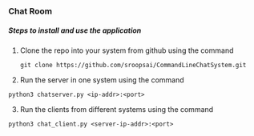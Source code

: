 ### Chat Room

##### Steps to install and use the application

1. Clone the repo into your system from github using the command 

    ```shell
    git clone https://github.com/sroopsai/CommandLineChatSystem.git
    ```

2. Run the server in one system using the command 

```shell
python3 chatserver.py <ip-addr>:<port>
```

3. Run the clients from different systems using the command

```shell
python3 chat_client.py <server-ip-addr>:<port>
```
